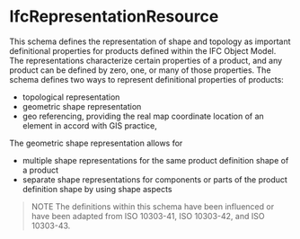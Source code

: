 IfcRepresentationResource
=========================

This schema defines the representation of shape and topology as important definitional properties for products defined within the IFC Object Model. The representations characterize certain properties of a product, and any product can be defined by zero, one, or many of those properties. The schema defines two ways to represent definitional properties of products:

* topological representation
* geometric shape representation
* geo referencing, providing the real map coordinate location of an element in accord with GIS practice,

The geometric shape representation allows for

* multiple shape representations for the same product definition shape of a product
* separate shape representations for components or parts of the product definition shape by using shape aspects

> NOTE The definitions within this schema have been influenced or have been adapted from ISO 10303-41, ISO 10303-42, and ISO 10303-43.
